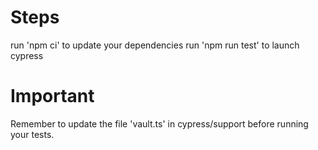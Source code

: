 # Steps 
run 'npm ci' to update your dependencies
run 'npm run test' to launch cypress

# Important

Remember to update the file 'vault.ts' in cypress/support before running your tests.